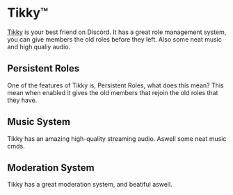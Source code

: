 # Tikky™
[Tikky](https://discordapp.com/oauth2/authorize?client_id=512284738468184065&permissions=8&scope=bot) is your best friend on Discord. It has a great role management system, you can give members the old roles before they left. Also some neat music and high qualiy audio.
## Persistent Roles
One of the features of Tikky is, Persistent Roles, what does this mean? This mean when enabled it gives the old members that rejoin the old roles that they have.
## Music System
Tikky has an amazing high-quality streaming audio. Aswell some neat music cmds. 
## Moderation System
Tikky has a great moderation system, and beatiful aswell.

